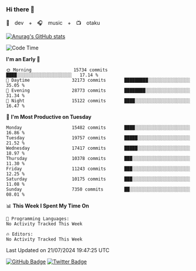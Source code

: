 ### Hi there 👋

🚀　dev　+　🎧　music　+　📺　otaku


[![Anurag's GitHub stats](https://github-readme-stats.vercel.app/api?username=koheitasaka&count_private=true&show_icons=true&theme=monokai)](https://github.com/koheitasaka/github-readme-stats)

<!--START_SECTION:waka-->
![Code Time](http://img.shields.io/badge/Code%20Time-1%2C161%20hrs%2023%20mins-blue)

**I'm an Early 🐤** 

```text
🌞 Morning                15734 commits       ████░░░░░░░░░░░░░░░░░░░░░   17.14 % 
🌆 Daytime                32173 commits       █████████░░░░░░░░░░░░░░░░   35.05 % 
🌃 Evening                28773 commits       ████████░░░░░░░░░░░░░░░░░   31.34 % 
🌙 Night                  15122 commits       ████░░░░░░░░░░░░░░░░░░░░░   16.47 % 
```
📅 **I'm Most Productive on Tuesday** 

```text
Monday                   15482 commits       ████░░░░░░░░░░░░░░░░░░░░░   16.86 % 
Tuesday                  19757 commits       █████░░░░░░░░░░░░░░░░░░░░   21.52 % 
Wednesday                17417 commits       █████░░░░░░░░░░░░░░░░░░░░   18.97 % 
Thursday                 10378 commits       ███░░░░░░░░░░░░░░░░░░░░░░   11.30 % 
Friday                   11243 commits       ███░░░░░░░░░░░░░░░░░░░░░░   12.25 % 
Saturday                 10175 commits       ███░░░░░░░░░░░░░░░░░░░░░░   11.08 % 
Sunday                   7350 commits        ██░░░░░░░░░░░░░░░░░░░░░░░   08.01 % 
```


📊 **This Week I Spent My Time On** 

```text
💬 Programming Languages: 
No Activity Tracked This Week

🔥 Editors: 
No Activity Tracked This Week
```


 Last Updated on 21/07/2024 19:47:25 UTC
<!--END_SECTION:waka-->

[![GitHub Badge](https://img.shields.io/badge/GitHub-100000?style=for-the-badge&logo=github&logoColor=white)](https://github.com/koheitasaka)
[![Twitter Badge](https://img.shields.io/badge/Twitter-1DA1F2?style=for-the-badge&logo=twitter&logoColor=white)](https://twitter.com/sleep_asleep_)
